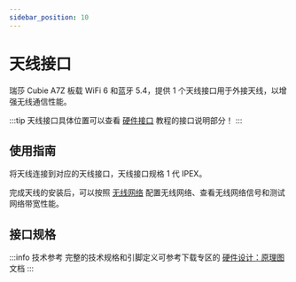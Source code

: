 ```yaml
---
sidebar_position: 10
---
```


# 天线接口

瑞莎 Cubie A7Z 板载 WiFi 6 和蓝牙 5.4，提供 1 个天线接口用于外接天线，以增强无线通信性能。

:::tip
天线接口具体位置可以查看 [硬件接口](./hardware-info) 教程的接口说明部分！
:::

## 使用指南

将天线连接到对应的天线接口，天线接口规格 1 代 IPEX。

完成天线的安装后，可以按照 [无线网络](../system-config/wifi_usage) 配置无线网络、查看无线网络信号和测试网络带宽性能。

## 接口规格

:::info 技术参考
完整的技术规格和引脚定义可参考下载专区的 [硬件设计：原理图](../download) 文档
:::
